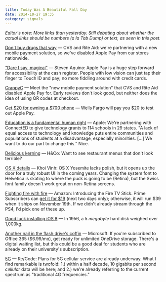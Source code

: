 ```yaml
---
title: Today Was A Beautiful Fall Day
date: 2014-10-27 19:35
category: signals
---
```

_Editor's note: More links than yesterday. Still debating about whether the actual links should be numbers (a la Tab Dump) or text, as seen in this post._

[Don't buy drugs that way](http://bits.blogs.nytimes.com/2014/10/27/daily-report-cvs-and-rite-aid-disable-apple-pay/) &mdash; CVS and Rite Aid: we're partnering with a new mobile payment solution, so we've disabled Apple Pay from our stores nationwide.

["Dare I say, magical"](http://stevensblog.org/apple-pay-rejections/) &mdash; Steven Aquino: Apple Pay is a huge step forward for accessibility at the cash register. People with low vision can just tap their finger to Touch ID and pay; no more fiddling around with credit cards.  

[CrappyC](https://itunes.apple.com/us/app/currentc/id912922036?mt=8) &mdash; Meet the "new mobile payment solution" that CVS and Rite Aid disabled Apple Pay for. Early reviews don't look good, but neither does the idea of using QR codes at checkout.

[Get $20 for owning a $700 phone](http://www.macrumors.com/2014/10/27/wells-fargo-apple-pay-credits/) &mdash; Wells Fargo will pay you $20 to test out Apple Pay.

[Education is a fundamental human right](http://www.apple.com/education/connectED/) &mdash; Apple: We're partnering with ConnectED to give technology grants to 114 schools in 29 states. "A lack of equal access to technology and knowledge puts entire communities and populations of students at a disadvantage, especially minorities. [...] We want to do our part to change this." Nice.

[Delicious kerning](http://discover.typography.com/theme/whats-cooking/font/Surveyor/) &mdash; H&amp;Co: Want to see restaurant menus that don't look terrible?  

[OS X details](http://www.subtraction.com/2014/10/21/thoughts-on-yosemites-look-and-feel/) &mdash; Khoi Vinh: OS X Yosemite lacks polish, but it opens up the door for a truly robust UI in the coming years. Changing the system font to Helvetica is skating to where the puck is going to be (Retina), but the Swiss font family doesn't work great on non-Retina screens.

[Fighting fire with fire](http://www.anandtech.com/show/8647/amazon-announces-the-fire-tv-stick) &mdash; Amazon: Introducing the Fire TV Stick. Prime Subscribers can [get it for $19](http://amzn.com/B00GDQ0RMG) (next two days only); otherwise, it will run $39 when it ships on November 19th. If we didn't already stream through the PS4, I'd pick one of these up.

[Good luck installing iOS 8](https://twitter.com/HistoryInPics/status/519927266621788160) &mdash; In 1956, a 5 _megabyte_ hard disk weighed over 1,000kg.

[Another nail in the flash drive's coffin](https://blog.onedrive.com/office-365-onedrive-unlimited-storage/) — Microsoft: If you're subscribed to Office 365 ($6.99/mo), get ready for unlimited OneDrive storage. There's a digital waiting list, but this could be a good deal for students who are already on their university's subscription.  

[5G](http://recode.net/2014/10/27/the-race-to-5g-is-on/) &mdash; Re/Code: Plans for 5G cellular service are already underway. What I find remarkable is twofold: 1.) within a half decade, 10 gigabits per second _cellular_ data will be here; and 2.) we're already referring to the current spectrum as "traditional 4G frequencies."
